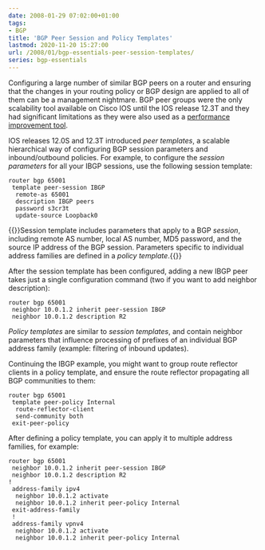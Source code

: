 ```yaml
---
date: 2008-01-29 07:02:00+01:00
tags:
- BGP
title: 'BGP Peer Session and Policy Templates'
lastmod: 2020-11-20 15:27:00
url: /2008/01/bgp-essentials-peer-session-templates/
series: bgp-essentials
---
```

Configuring a large number of similar BGP peers on a router and ensuring that the changes in your routing policy or BGP design are applied to all of them can be a management nightmare. BGP peer groups were the only scalability tool available on Cisco IOS until the IOS release 12.3T and they had significant limitations as they were also used as a [performance improvement tool](/2006/10/bgp-peer-groups-no-longer-performance/).

IOS releases 12.0S and 12.3T introduced *peer templates*, a scalable hierarchical way of configuring BGP session parameters and inbound/outbound policies. For example, to configure the *session parameters* for all your IBGP sessions, use the following session template:

```
router bgp 65001
 template peer-session IBGP
  remote-as 65001
  description IBGP peers
  password s3cr3t
  update-source Loopback0
```

{{<note info>}}Session template includes parameters that apply to a BGP _session_, including remote AS number, local AS number, MD5 password, and the source IP address of the BGP session. Parameters specific to individual address families are defined in a _policy template_.{{</note>}}

After the session template has been configured, adding a new IBGP peer takes just a single configuration command (two if you want to add neighbor description):

```
router bgp 65001
 neighbor 10.0.1.2 inherit peer-session IBGP
 neighbor 10.0.1.2 description R2
```

*Policy templates* are similar to *session templates*, and contain neighbor parameters that influence processing of prefixes of an individual BGP address family (example: filtering of inbound updates).

Continuing the IBGP example, you might want to group route reflector clients in a policy template, and ensure the route reflector propagating all BGP communities to them:

```
router bgp 65001
 template peer-policy Internal
  route-reflector-client
  send-community both
 exit-peer-policy
```

After defining a policy template, you can apply it to multiple address families, for example:

```
router bgp 65001
 neighbor 10.0.1.2 inherit peer-session IBGP
 neighbor 10.0.1.2 description R2
!
 address-family ipv4
  neighbor 10.0.1.2 activate
  neighbor 10.0.1.2 inherit peer-policy Internal
 exit-address-family
 !
 address-family vpnv4
  neighbor 10.0.1.2 activate
  neighbor 10.0.1.2 inherit peer-policy Internal
```
